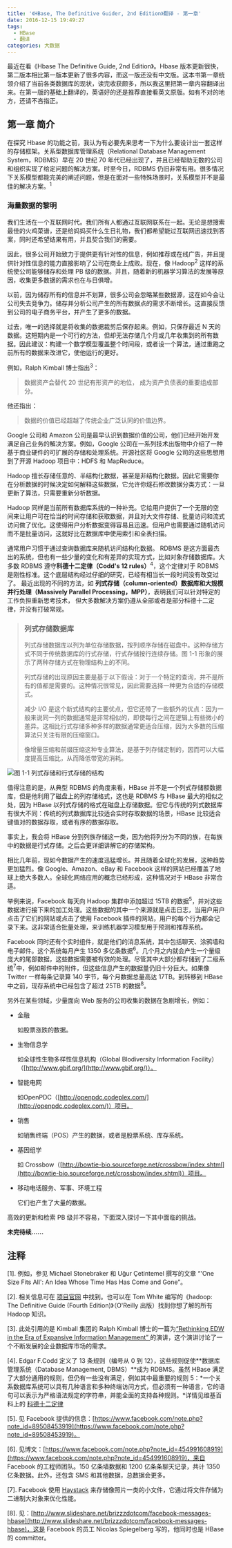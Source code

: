 ```yaml
---
title: '《HBase, The Definitive Guider, 2nd Edition》翻译 - 第一章'
date: 2016-12-15 19:49:27
tags:
  - HBase
  - 翻译
categories: 大数据
---
```


最近在看《Hbase The Definitive Guide, 2nd Edition》。Hbase 版本更新很快，第二版本相比第一版本更新了很多内容，而这一版还没有中文版。这本书第一章统领介绍了当前各类数据库的现状，读完收获颇多，所以我这里把第一章内容翻译出来。在第一版的基础上翻译的，英语好的还是推荐直接看英文原版。如有不对的地方，还请不吝指正。

<!-- more -->

## 第一章 简介

在探究 Hbase 的功能之前，我认为有必要先来思考一下为什么要设计出一套这样的存储框架。关系型数据库管理系统（Relational Database Management System，RDBMS）早在 20 世纪 70 年代已经出现了，并且已经帮助无数的公司和组织实现了给定问题的解决方案。时至今日，RDBMS 仍旧非常有用。很多情况下关系模型都能完美的阐述问题，但是在面对一些特殊场景时，关系模型并不是最佳的解决方案。<sup>1</sup>

### 海量数据的黎明

我们生活在一个互联网时代。我们所有人都通过互联网联系在一起。无论是想搜索最佳的火鸡菜谱，还是给妈妈买什么生日礼物，我们都希望能过互联网迅速找到答案，同时还希望结果有用，并且契合我们的需要。

因此，很多公司开始致力于提供更有针对性的信息，例如推荐或在线广告，并且提供针对性信息的能力直接影响了公司在商业上成败。现在，像 Hadoop<sup>2</sup> 这样的系统使公司能够储存和处理 PB 级的数据。并且，随着新的机器学习算法的发展等原因，收集更多数据的需求也在与日俱增。

以前，因为储存所有的信息并不划算，很多公司会忽略某些数据源，这在如今会让公司失去竞争力。储存并分析公司产生的所有数据点的需求不断增长。这直接反馈到公司的电子商务平台，并产生了更多的数据。

过去，唯一的选择就是将收集的数据裁剪后保存起来。例如，只保存最近 N 天的数据。这短期内是一个可行的方法，但却无法存储几个月或几年收集到的所有数据。因此建议：构建一个数学模型覆盖整个时间段，或者设一个算法，通过重跑之前所有的数据来改进它，使他运行的更好。

例如，Ralph Kimball 博士指出<sup>3</sup>：

> 数据资产会替代 20 世纪有形资产的地位， 成为资产负债表的重要组成部分。

他还指出：

> 数据的价值已经超越了传统企业广泛认同的价值边界。

Google 公司和 Amazon 公司是最早认识到数据价值的公司，他们已经开始开发满足自己业务的解决方案。例如，Google 公司在一系列技术出版物中介绍了一种基于商业硬件的可扩展的存储和处理系统。开源社区将 Google 公司的这些思想用到了开源 Hadoop 项目中：HDFS 和 MapReduce。

Hadoop 擅长存储任意的、半结构化数据，甚至是非结构化数据。因此它需要你在分析数据的时候决定如何解释这些数据，它允许你燧石修改数据分类方式：一旦更新了算法，只需要重新分析数据。

Hadoop 同样是当前所有数据库系统的一种补充。它给用户提供了一个无限的空间来让用户可在恰当的时间存储和获取数据，并且对大文件存储、批量访问和流式访问做了优化。这使得用户分析数据变得容易且迅速。但用户也需要通过随机访问而不是批量访问，这就好比在数据库中使用索引和全表扫描。

通常用户习惯于通过查询数据库来随机访问结构化数据。 RDBMS 是这方面最杰出的系统，但也有一些少量的变化和有差异的实现方式，比如对象存储数据库。大多数 RDBMS 遵守**科德十二定律（Codd's 12 rules）**<sup>4</sup>，这个定律对于 RDBMS 是刚性标准。这个底层结构经过仔细的研究，已经有相当长一段时间没有改变过了。 最近出现的不同的方法，如 **列式存储（column-oriented）**数据库和**大规模并行处理（Massively Parallel Processing，MPP）**，表明我们可以针对特定的工作负担重新思考技术， 但大多数解决方案仍遵从全部或者是部分科德十二定律，并没有打破常规。

> ### 列式存储数据库
>
> 列式存储数据库以列为单位存储数据，按列顺序存储在磁盘中。这种存储方式不同于传统数据库的行式存储，行式存储按行连续存储。图 1-1 形象的展示了两种存储方式在物理结构上的不同。
> 
> 列式存储的出现原因主要是基于以下假设：对于一个特定的查询，并不是所有的值都是需要的。这种情况很常见，因此需要选择一种更为合适的存储模式。
>
> 减少 I/O 是这个新式结构的主要优点，但它还带了一些额外的优点：因为一般来说同一列的数据通常是非常相似的，即使每行之间在逻辑上有些微小的差异。这相比行式存储多种多样的数据通常更适合压缩，因为大多数的压缩算法只关注有限的压缩窗口。
>
> 像增量压缩和前缀压缩这种专业算法，是基于列存储定制的，因而可以大幅度提高压缩比，从而降低带宽的消耗。

![图 1-1 列式存储和行式存储的结构](《HBase-The-Definitive-Guide-2nd-Edition》翻译-第一章/Figure-1-1.png)

值得注意的是，从典型 RDBMS 的角度来看，HBase 并不是一个列式存储额数据库，但是他利用了磁盘上的列存储格式，这也是 RDBMS 与 HBase 最大的相似之处，因为 HBase 以列式存储的格式在磁盘上存储数据。但它与传统的列式数据库有很大不同：传统的列式数据库比较适合实时存取数据的场景，HBase 比较适合键值对的数据存取，或者有序的数据存取。

事实上，我会将 HBase 分到列族存储这一类，因为他将列分为不同的族，在每族中的数据是行式存储。之后会更详细讲解它的存储架构。

相比几年前，现如今数据产生的速度迅猛增长。并且随着全球化的发展，这种趋势更加猛烈。像 Google、Amazon、eBay 和 Facebook 这样的网站已经覆盖了地球上绝大多数人。全球化网络应用的概念已经形成，这种情况对于 HBase 非常合适。

举例来说，Facebook 每天向 Hadoop 集群中添加超过 15TB 的数据<sup>5</sup>，并对这些数据进行接下来的加工处理。这些数据的其中一个来源就是点击日志，当用户用户点击了它们的网站或点击了使用 Facebook 插件的网站，用户的每个行为都会记录下来。这非常适合批量处理，来训练机器学习模型用于预测和推荐系统。

Facebook 同时还有个实时组件，就是他们的消息系统，其中包括聊天、涂鸦墙和电子邮件。这个系统每月产生 1350 多亿条数据<sup>6</sup>。几个月之内就会产生一个量级庞大的尾部数据，这些数据需要被有效的处理。尽管其中大部分都存储到了二级系统<sup>7</sup>中，例如邮件中的附件，但这些信息产生的数据量仍旧十分巨大。如果像 Twitter 一样每条记录算 140 字节，每个月数据总量高达 17TB。到转移到 HBase 中之前，现存系统中已经包含了超过 25TB 的数据<sup>8</sup>。

另外在某些领域，少量面向 Web 服务的公司收集的数据在急剧增长，例如：

* 金融

    如股票涨跌的数据。

* 生物信息学

    如全球性生物多样性信息机构（Global Blodiversity Information Facility）（[http://www.gbif.org/](http://www.gbif.org/)）。

* 智能电网

    如OpenPDC（[http://openpdc.codeplex.com/](http://openpdc.codeplex.com/)）项目。

* 销售

    如销售终端（POS）产生的数据，或者是股票系统、库存系统。

* 基因组学

    如 Crossbow（[http://bowtie-bio.sourceforge.net/crossbow/index.shtml](http://bowtie-bio.sourceforge.net/crossbow/index.shtml)）项目。

* 移动电话服务、军事、环境工程

    它们也产生了大量的数据。

高效的更新和检索 PB 级并不容易，下面深入探讨一下其中面临的挑战。

**未完待续……**

## 注释

[1]. 例如，参见 Michael Stonebraker 和 Uğur Çetintemel 撰写的文章 “'One Size Fits All': An Idea Whose Time Has Has Come and Gone”。

[2]. 相关信息可在 [项目官网](http://hadoop.apache.org/) 中找到。也可以在 Tom White 编写的《hadoop: The Definitive Guide (Fourth Edition)》（O'Reilly 出版）找到你想了解的所有 Hadoop 知识。

[3]. 此处引用的是 Kimball 集团的 Ralph Kimball 博士的一篇为[“Rethinking EDW in the Era of Expansive Information Management” ](https://www.informatica.com/campaigns/rethink_edw_kimball.pdf)的演讲，这个演讲讨论了一个不断发展的企业数据库市场的需求。

[4]. Edgar F.Codd 定义了 13 条规则（编号从 0 到 12），这些规则促使**数据库管理系统（Database Management, DBMS）**成为 RDBMS。虽然 HBase 满足了大部分通用的规则，但仍有一些没有满足，例如其中最重要的规则 5：*一个关系数据库系统可以具有几种语言和多种终端访问方式，但必须有一种语言，它的语句可以表示为严格语法规定的字符串，并能全面的支持各种规则。*详情见维基百科上的 [科德十二定律](https://zh.wikipedia.org/zh-hans/科德十二定律)

[5]. 见 Facebook 提供的信息：[https://www.facebook.com/note.php?note_id=89508453919](https://www.facebook.com/note.php?note_id=89508453919)。

[6]. 见博文：[https://www.facebook.com/note.php?note_id=454991608919](https://www.facebook.com/note.php?note_id=454991608919)，来自 Facebook 的工程师团队。150 亿条墙数据和 1200 亿条条聊天记录，共计 1350 亿条数据。此外，还包含 SMS 和其他数据，总数据会更多。

[7]. Facebook 使用 [Haystack](http://project-haystack.org/) 来存储像照片一类的小文件，它通过将文件存储为二进制大对象来优化性能。

[8]. 见：[http://www.slideshare.net/brizzzdotcom/facebook-messages-hbase](http://www.slideshare.net/brizzzdotcom/facebook-messages-hbase)，这是 Facebook 的员工 Nicolas Spiegelberg 写的，他同时也是 HBase 的 committer。
